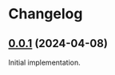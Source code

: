 Changelog
=========

## [0.0.1](https://github.com/ckeditor/ckeditor5-line-height/compare/v0.0.0...v0.0.1) (2024-04-08)

Initial implementation.
